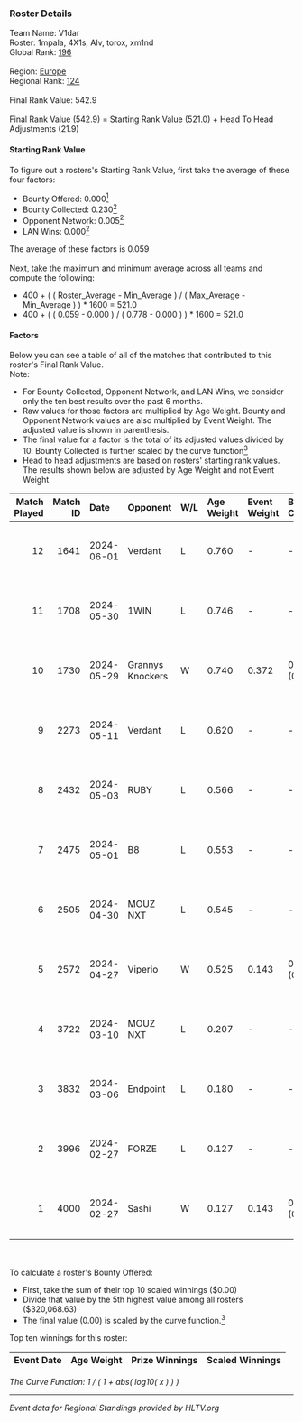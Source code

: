 ### Roster Details<br />
Team Name: V1dar<br />
Roster: 1mpala, 4X1s, Alv, torox, xm1nd<br />
Global Rank: [196](../../standings_global_2024_08_06.md)<br />
<br />
Region: [Europe]( ../../standings_europe_2024_08_06.md)<br />
Regional Rank: [124]( ../../standings_europe_2024_08_06.md)<br />
<br />
Final Rank Value:  542.9<br />
<br />
Final Rank Value (542.9) = Starting Rank Value (521.0) + Head To Head Adjustments (21.9)<br />

#### Starting Rank Value<br />
To figure out a rosters's Starting Rank Value, first take the average of these four factors:<br />
- Bounty Offered: 0.000[<sup>1</sup>](#table2)
- Bounty Collected: 0.230[<sup>2</sup>](#table1)
- Opponent Network: 0.005[<sup>2</sup>](#table1)
- LAN Wins: 0.000[<sup>2</sup>](#table1)

The average of these factors is 0.059<br />
<br />
Next, take the maximum and minimum average across all teams and compute the following:<br />
- 400 + ( ( Roster_Average - Min_Average ) / ( Max_Average - Min_Average ) ) * 1600 = 521.0
- 400 + ( ( 0.059 - 0.000 ) / ( 0.778 - 0.000 ) ) * 1600 = 521.0


#### Factors<br />
Below you can see a table of all of the matches that contributed to this roster's Final Rank Value.<br />
Note:<br />

- For Bounty Collected, Opponent Network, and LAN Wins, we consider only the ten best results over the past 6 months.
- Raw values for those factors are multiplied by Age Weight. Bounty and Opponent Network values are also multiplied by Event Weight. The adjusted value is shown in parenthesis.
- The final value for a factor is the total of its adjusted values divided by 10. Bounty Collected is further scaled by the curve function[<sup>3</sup>](#curveFunction)
- Head to head adjustments are based on rosters' starting rank values. The results shown below are adjusted by Age Weight and not Event Weight
<span id="table1"></span><br />


| Match Played | Match ID | Date       | Opponent         | W/L | Age Weight | Event Weight | Bounty Collected | Opponent Network | LAN Wins  | H2H Adj. | Roster                          |
| -: | -: | :- | :- | :- | :- | :- | :- | :- | :- | -: | :- |
|           12 |     1641 | 2024-06-01 | Verdant          | L   | 0.760      | -            | -                | -                | -         |    -2.74 | 1mpala, 4X1s, Alv, torox, xm1nd |
|           11 |     1708 | 2024-05-30 | 1WIN             | L   | 0.746      | -            | -                | -                | -         |    -1.50 | 1mpala, 4X1s, Alv, torox, xm1nd |
|           10 |     1730 | 2024-05-29 | Grannys Knockers | W   | 0.740      | 0.372        | 0.004 (0.001)    | 0.125 (0.035)    | 0 (0.000) |    18.63 | 1mpala, 4X1s, Alv, torox, xm1nd |
|            9 |     2273 | 2024-05-11 | Verdant          | L   | 0.620      | -            | -                | -                | -         |    -1.78 | 1mpala, 4X1s, Alv, torox, xm1nd |
|            8 |     2432 | 2024-05-03 | RUBY             | L   | 0.566      | -            | -                | -                | -         |    -1.78 | 1mpala, 4X1s, Alv, torox, xm1nd |
|            7 |     2475 | 2024-05-01 | B8               | L   | 0.553      | -            | -                | -                | -         |    -0.93 | 1mpala, 4X1s, Alv, torox, xm1nd |
|            6 |     2505 | 2024-04-30 | MOUZ NXT         | L   | 0.545      | -            | -                | -                | -         |    -0.94 | 1mpala, 4X1s, Alv, torox, xm1nd |
|            5 |     2572 | 2024-04-27 | Viperio          | W   | 0.525      | 0.143        | 0.001 (0.000)    | 0.035 (0.003)    | 0 (0.000) |    10.50 | 1mpala, 4X1s, Alv, torox, xm1nd |
|            4 |     3722 | 2024-03-10 | MOUZ NXT         | L   | 0.207      | -            | -                | -                | -         |    -0.33 | 1mpala, 4X1s, Alv, lom1k, torox |
|            3 |     3832 | 2024-03-06 | Endpoint         | L   | 0.180      | -            | -                | -                | -         |    -0.64 | 1mpala, 4X1s, Alv, lom1k, torox |
|            2 |     3996 | 2024-02-27 | FORZE            | L   | 0.127      | -            | -                | -                | -         |    -0.47 | 1mpala, 4X1s, Alv, lom1k, torox |
|            1 |     4000 | 2024-02-27 | Sashi            | W   | 0.127      | 0.143        | 0.184 (0.003)    | 0.958 (0.017)    | 0 (0.000) |     3.88 | 1mpala, 4X1s, Alv, lom1k, torox |

<br />
<span id="table2"></span><br />
To calculate a roster's Bounty Offered:<br />

- First, take the sum of their top 10 scaled winnings ($0.00)
- Divide that value by the 5th highest value among all rosters ($320,068.63)
- The final value (0.00) is scaled by the curve function.[<sup>3</sup>](#curveFunction)

Top ten winnings for this roster:<br />

| Event Date | Age Weight | Prize Winnings | Scaled Winnings |
| :- | -: | :- | :- |


<span id="curveFunction"></span>_The Curve Function: 1 / ( 1 + abs( log10( x ) ) )_<br />

---
_Event data for Regional Standings provided by HLTV.org_<br />
